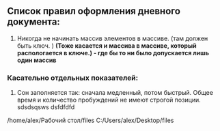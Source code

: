 ﻿## Список правил оформления дневного документа:
1. Никогда не начинать массив элементов в массиве. (там должен быть ключ. ) **(Тоже касается и массива в массиве, который распологается в ключе.) - где бы то ни было допускается лишь один массив**
### Касательно отдельных показателей:
1. Сон заполняется так: сначала медленный, потом быстрый. Общее время и количество пробуждений не имеют строгой позиции. 
sdsdsqsws
dsfdfdfd


/home/alex/Рабочий стол/files
C:/Users/alex/Desktop/files